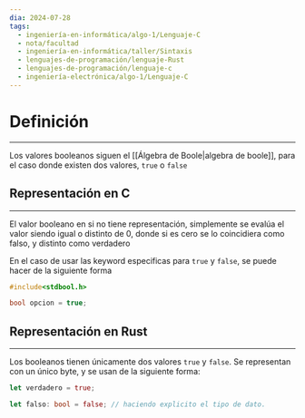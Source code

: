 ```yaml
---
dia: 2024-07-28
tags:
  - ingeniería-en-informática/algo-1/Lenguaje-C
  - nota/facultad
  - ingeniería-en-informática/taller/Sintaxis
  - lenguajes-de-programación/lenguaje-Rust
  - lenguajes-de-programación/lenguaje-c
  - ingeniería-electrónica/algo-1/Lenguaje-C
---
```

# Definición
---
Los valores booleanos siguen el [[Álgebra de Boole|algebra de boole]], para el caso donde existen dos valores, `true` o `false`

## Representación en C
---
El valor booleano en si no tiene representación, simplemente se evalúa el valor siendo igual o distinto de $0$, donde si es cero se lo coincidiera como falso, y  distinto como verdadero

En el caso de usar las keyword especificas para `true` y `false`, se puede hacer de la siguiente forma
```c
#include<stdbool.h>

bool opcion = true;
```

## Representación en Rust
---
Los booleanos tienen únicamente dos valores `true` y `false`. Se representan con un único byte, y se usan de la siguiente forma:
``` rust
let verdadero = true;

let falso: bool = false; // haciendo explicito el tipo de dato.
```